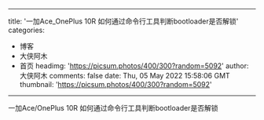 
---
title: '一加Ace_OnePlus 10R 如何通过命令行工具判断bootloader是否解锁'
categories: 
 - 博客
 - 大侠阿木
 - 首页
headimg: 'https://picsum.photos/400/300?random=5092'
author: 大侠阿木
comments: false
date: Thu, 05 May 2022 15:58:06 GMT
thumbnail: 'https://picsum.photos/400/300?random=5092'
---

<div>   
一加Ace/OnePlus 10R 如何通过命令行工具判断bootloader是否解锁  
</div>
            